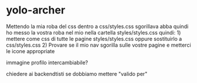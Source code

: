 yolo-archer
===========
Mettendo la mia roba del css dentro a css/styles.css sgorillava abba quindi ho messo la vostra roba nel mio nella cartella styles/styles.css quindi: 1) mettere come css di tutte le pagine styles/styles.css oppure sostituirlo a css/styles.css 2) Provare se il mio nav sgorilla sulle vostre pagine e metterci le icone appropriate

immagine profilo intercambiabile?

chiedere ai backendtisti se dobbiamo mettere "valido per"
